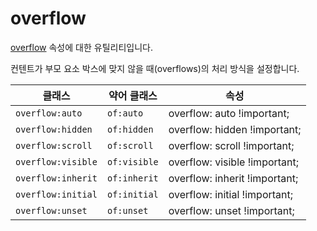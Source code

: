 # overflow

[overflow](https://developer.mozilla.org/en-US/docs/Web/CSS/overflow) 속성에 대한 유틸리티입니다.

컨텐트가 부모 요소 박스에 맞지 않을 때(overflows)의 처리 방식을 설정합니다.

<table>
  <thead>
    <tr>
      <th scope="col">클래스</th>
      <th scope="col">약어 클래스</th>
      <th scope="col">속성</th>
    </tr>
  </thead>
  <tbody>
  <tr>
  <td><code>overflow:auto</code></td>
  <td><code>of:auto</code></td>
  <td><span class="code">overflow: auto !important;</span></td>
</tr>

<tr>
  <td><code>overflow:hidden</code></td>
  <td><code>of:hidden</code></td>
  <td><span class="code">overflow: hidden !important;</span></td>
</tr>

<tr>
  <td><code>overflow:scroll</code></td>
  <td><code>of:scroll</code></td>
  <td><span class="code">overflow: scroll !important;</span></td>
</tr>

<tr>
  <td><code>overflow:visible</code></td>
  <td><code>of:visible</code></td>
  <td><span class="code">overflow: visible !important;</span></td>
</tr>

<tr>
  <td><code>overflow:inherit</code></td>
  <td><code>of:inherit</code></td>
  <td><span class="code">overflow: inherit !important;</span></td>
</tr>

<tr>
  <td><code>overflow:initial</code></td>
  <td><code>of:initial</code></td>
  <td><span class="code">overflow: initial !important;</span></td>
</tr>

<tr>
  <td><code>overflow:unset</code></td>
  <td><code>of:unset</code></td>
  <td><span class="code">overflow: unset !important;</span></td>
</tr>
  </tbody>

</table>
